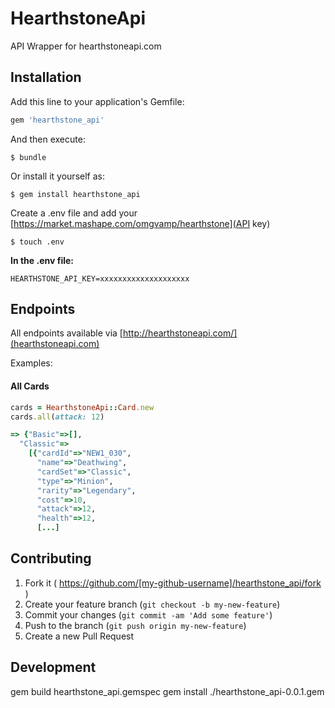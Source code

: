 # HearthstoneApi

API Wrapper for hearthstoneapi.com

## Installation

Add this line to your application's Gemfile:

```ruby
gem 'hearthstone_api'
```

And then execute:

    $ bundle

Or install it yourself as:

    $ gem install hearthstone_api

Create a .env file and add your [https://market.mashape.com/omgvamp/hearthstone](API key)

    $ touch .env

**In the .env file:**

    HEARTHSTONE_API_KEY=xxxxxxxxxxxxxxxxxxxx

## Endpoints

All endpoints available via [http://hearthstoneapi.com/](hearthstoneapi.com)

Examples:

#### All Cards

```ruby
cards = HearthstoneApi::Card.new
cards.all(attack: 12)

=> {"Basic"=>[],
  "Classic"=>
    [{"cardId"=>"NEW1_030",
      "name"=>"Deathwing",
      "cardSet"=>"Classic",
      "type"=>"Minion",
      "rarity"=>"Legendary",
      "cost"=>10,
      "attack"=>12,
      "health"=>12,
      [...]
```

## Contributing

1. Fork it ( https://github.com/[my-github-username]/hearthstone_api/fork )
2. Create your feature branch (`git checkout -b my-new-feature`)
3. Commit your changes (`git commit -am 'Add some feature'`)
4. Push to the branch (`git push origin my-new-feature`)
5. Create a new Pull Request

## Development

gem build hearthstone_api.gemspec
gem install ./hearthstone_api-0.0.1.gem

